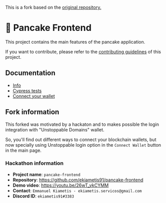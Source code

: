 This is a fork based on the [original repository.](https://ekiametis91@github.com/pancakeswap/pancake-frontend)

# 🥞 Pancake Frontend

This project contains the main features of the pancake application.

If you want to contribute, please refer to the [contributing guidelines](./CONTRIBUTING.md) of this project.

## Documentation

- [Info](doc/Info.md)
- [Cypress tests](doc/Cypress.md)
- [Connect your wallet](doc/WalletConnection.md)


## Fork information

This forked was motivated by a hackaton and to makes possible the login integration with "Unstoppable Domains" wallet.

So, you'll find out different ways to connect your blockchain wallets, but now specially using Unstoppable login option in the `Connect Wallet` button in the main page.

### Hackathon information

- **Project name**: `pancake-frontend`
- **Repository**: https://github.com/ekiametis91/pancake-frontend
- **Demo video**: https://youtu.be/26wT_vkCYMM
- **Contact**: `Emmanuel Kiametis - ekiametis.servicos@gmail.com`
- **Discord ID**: `ekiametis91#3383`